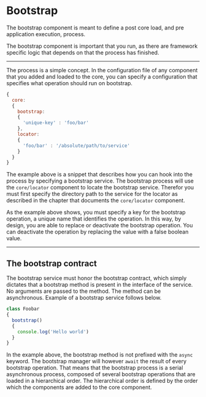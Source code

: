 # Bootstrap

The bootstrap component is meant to define a post core load, and pre application execution, process.

The bootstrap component is important that you run, as there are framework specific logic that depends on that the process has finished.

---

The process is a simple concept. In the configuration file of any component that you added and loaded to the core, you can specify a configuration that specifies what operation should run on bootstrap.

```js
{
  core:
  {
    bootstrap:
    {
      'unique-key' : 'foo/bar'
    },
    locator:
    {
      'foo/bar' : '/absolute/path/to/service'
    }
  }
}
```

The example above is a snippet that describes how you can hook into the process by specifying a bootstrap service. The bootstrap process will use the `core/locator` component to locate the bootstrap service. Therefor you must first specify the directory path to the service for the locator as described in the chapter that documents the `core/locator` component.

As the example above shows, you must specify a key for the bootstrap operation, a unique name that identifies the operation. In this way, by design, you are able to replace or deactivate the bootstrap operation. You can deactivate the operation by replacing the value with a false boolean value.

---

## The bootstrap contract

The bootstrap service must honor the bootstrap contract, which simply dictates that a bootstrap method is present in the interface of the service. No arguments are passed to the method. The method can be asynchronous. Example of a bootstrap service follows below.

```js
class Foobar
{
  bootstrap()
  {
    console.log('Hello world')
  }
}
```

In the example above, the bootstrap method is not prefixed with the `async` keyword. The bootstrap manager will however `await` the result of every bootstrap operation. That means that the bootstrap process is a serial asynchronous process, composed of several bootstrap operations that are loaded in a hierarchical order. The hierarchical order is defined by the order which the components are added to the core component.
